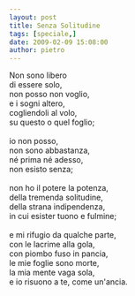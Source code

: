 ```yaml
---
layout: post
title: Senza Solitudine
tags: [speciale,]
date: 2009-02-09 15:08:00
author: pietro
---
```

Non sono libero<br/>di essere solo,<br/>non posso non voglio,<br/>e i sogni altero,<br/>cogliendoli al volo,<br/>su questo o quel foglio;<br/><br/>io non posso,<br/>non sono abbastanza,<br/>né prima né adesso,<br/>non esisto senza;<br/><br/>non ho il potere la potenza,<br/>della tremenda solitudine,<br/>della strana indipendenza,<br/>in cui esister tuono e fulmine;<br/><br/>e mi rifugio da qualche parte,<br/>con le lacrime alla gola,<br/>con piombo fuso in pancia,<br/>le mie foglie sono morte,<br/>la mia mente vaga sola,<br/>e io risuono a te, come un'ancia.
